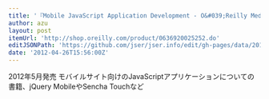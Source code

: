 ```yaml
---
title: '『Mobile JavaScript Application Development - O&#039;Reilly Media』'
author: azu
layout: post
itemUrl: 'http://shop.oreilly.com/product/0636920025252.do'
editJSONPath: 'https://github.com/jser/jser.info/edit/gh-pages/data/2012/04/index.json'
date: '2012-04-26T15:56:00Z'
---
```

2012年5月発売
モバイルサイト向けのJavaScriptアプリケーションについての書籍、jQuery MobileやSencha Touchなど
